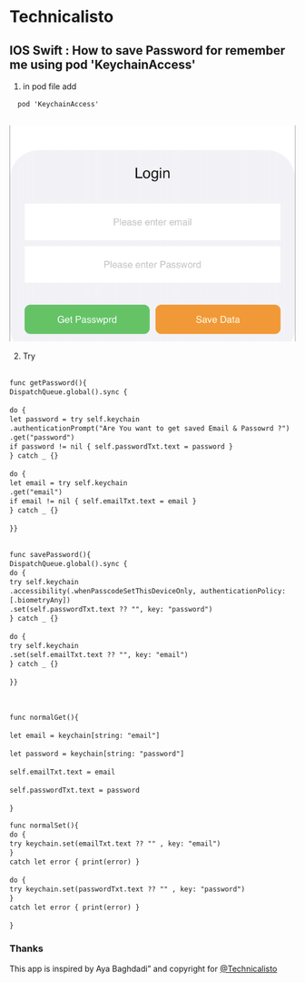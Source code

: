 
# Technicalisto

## IOS Swift : How to save Password for remember me using pod 'KeychainAccess'

1. in pod file add

```
  pod 'KeychainAccess'
  
```

![xcworkspace](scr.png)

2. Try

```

func getPassword(){
DispatchQueue.global().sync {
    
do {
let password = try self.keychain
.authenticationPrompt("Are You want to get saved Email & Passowrd ?")
.get("password")
if password != nil { self.passwordTxt.text = password }
} catch _ {}
            
do {
let email = try self.keychain
.get("email")
if email != nil { self.emailTxt.text = email }
} catch _ {}
    
}}

```
```

func savePassword(){
DispatchQueue.global().sync {
do {
try self.keychain
.accessibility(.whenPasscodeSetThisDeviceOnly, authenticationPolicy: [.biometryAny])
.set(self.passwordTxt.text ?? "", key: "password")
} catch _ {}
            
do {
try self.keychain
.set(self.emailTxt.text ?? "", key: "email")
} catch _ {}
        
}}
 
 ```
 
 ```
    
func normalGet(){
    
let email = keychain[string: "email"]

let password = keychain[string: "password"]

self.emailTxt.text = email

self.passwordTxt.text = password

}
```

```
func normalSet(){
do {
try keychain.set(emailTxt.text ?? "" , key: "email")
}
catch let error { print(error) }

do {
try keychain.set(passwordTxt.text ?? "" , key: "password")
}
catch let error { print(error) }
  
}

```

### Thanks

This app is inspired by Aya Baghdadi”
and copyright for [@Technicalisto](https://www.youtube.com/channel/UC7554uvArdSxL4tlws7Wf8Q)
